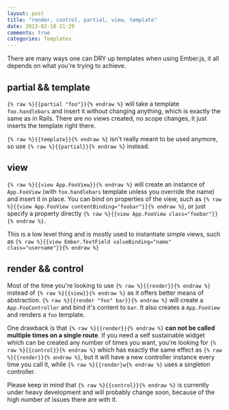 ```yaml
---
layout: post
title: "render, control, partial, view, template"
date: 2013-02-10 21:29
comments: true
categories: Templates
---
```


There are many ways one can DRY up templates when using Ember.js, it all
depends on what you're trying to achieve.

## partial && template

`{% raw %}{{partial "foo"}}{% endraw %}` will take a template
`foo.handlebars` and insert it without changing anything, which is
exactly the same as in Rails. There are no views created, no scope
changes, it just inserts the template right there.

`{% raw %}{{template}}{% endraw %}` isn't really meant to be used anymore, so use
`{% raw %}{{partial}}{% endraw %}` instead.

## view

`{% raw %}{{view App.FooView}}{% endraw %}` will create an instance of
`App.FooView` (with `foo.handlebars` template unless you override the
name) and insert it in place. You can bind on properties of the view,
such as `{% raw %}{{view App.FooView contentBinding="foobar"}}{% endraw
%}`, or just specify a property directly `{% raw %}{{view App.FooView
class="foobar"}}{% endraw %}`.

This is a low level thing and is mostly used to instantiate simple
views, such as `{% raw %}{{view Ember.TextField valueBinding="name" class="username"}}{% endraw %}`

## render && control

Most of the time you're looking to use `{% raw %}{{render}}{% endraw %}` instead of
`{% raw %}{{view}}{% endraw %}` as it offers better means of
abstraction. `{% raw %}{{render "foo" bar}}{% endraw %}` will create a
`App.FooController` and bind it's content to `bar`.  It also creates a
`App.FooView` and renders a `foo` template.

One drawback is that `{% raw %}{{render}}{% endraw %}` **can not be called multiple times on
a single route**. If you need a self sustainable widget which can be
created any number of times you want, you're looking for `{% raw %}{{control}}{% endraw %}`
which has exactly the same effect as `{% raw %}{{render}}{% endraw %}`, but it will have a new
controller instance every time you call it, while `{% raw %}{{render}w{% endraw %}` uses a
singleton controller.

Please keep in mind that `{% raw %}{{control}}{% endraw %}` is currently under heavy
development and will probably change soon, because of the high number of
issues there are with it.
